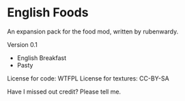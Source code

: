 English Foods
=============

An expansion pack for the food mod, written by rubenwardy.

Version 0.1

* English Breakfast
* Pasty

License for code: WTFPL
License for textures: CC-BY-SA

Have I missed out credit? Please tell me.
